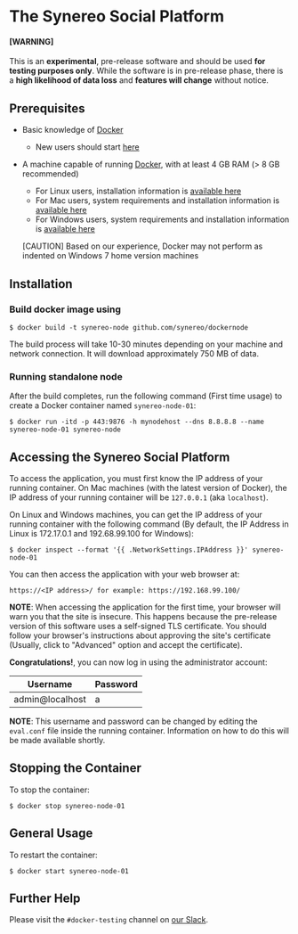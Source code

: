 
# The Synereo Social Platform

#### [WARNING]

This is an **experimental**, pre-release software and should be used **for testing purposes only**. While the software is in pre-release phase, there is a **high likelihood of data loss** and **features will change** without notice.

## Prerequisites
* Basic knowledge of [Docker](https://www.docker.com)
  * New users should start [here](https://docs.docker.com/engine/understanding-docker/)
* A machine capable of running [Docker](https://www.docker.com), with at least 4 GB RAM (> 8 GB recommended)
  * For Linux users, installation information is [available here](https://docs.docker.com/engine/installation/linux)
  * For Mac users, system requirements and installation information is [available here](https://docs.docker.com/docker-for-mac/)
  * For Windows users, system requirements and installation information is [available here](https://docs.docker.com/docker-for-windows/)
 
  [CAUTION] Based on our experience, Docker may not perform as indented on Windows 7 home version machines

## Installation

### Build docker image using 
```
$ docker build -t synereo-node github.com/synereo/dockernode
```

The build process will take 10-30 minutes depending on your machine and network connection. It will download approximately  750 MB of data.

### Running standalone node 
After the build completes, run the following command (First time usage) to create a Docker container named `synereo-node-01`:
```
$ docker run -itd -p 443:9876 -h mynodehost --dns 8.8.8.8 --name synereo-node-01 synereo-node
```

## Accessing the Synereo Social Platform

To access the application, you must first know the IP address of your running container. On Mac machines (with the latest version of Docker), the IP address of your running container will be `127.0.0.1` (aka `localhost`).

On Linux and Windows machines, you can get the IP address of your running container with the following command (By default, the IP Address in Linux is 172.17.0.1 and 192.68.99.100 for Windows):

```
$ docker inspect --format '{{ .NetworkSettings.IPAddress }}' synereo-node-01
```

You can then access the application with your web browser at:
```
https://<IP address>/ for example: https://192.168.99.100/
```

**NOTE**: When accessing the application for the first time, your browser will warn you that the site is insecure.  This happens because the pre-release version of this software uses a self-signed TLS certificate.  You should follow your browser's instructions about approving the site's certificate (Usually, click to "Advanced" option and accept the certificate).

**Congratulations!**, you can now log in using the administrator account:

Username|Password
--------|--------
admin@localhost|a

**NOTE**: This username and password can be changed by editing the `eval.conf` file inside the running container. Information on how to do this will be made available shortly.

## Stopping the Container

To stop the container:

```
$ docker stop synereo-node-01
```

## General Usage

To restart the container:

```
$ docker start synereo-node-01
```

## Further Help

Please visit the `#docker-testing` channel on [our Slack](https://slack.synereo.com).
